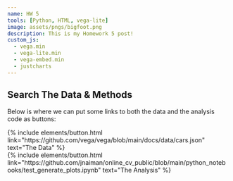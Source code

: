 ```yaml
---
name: HW 5
tools: [Python, HTML, vega-lite]
image: assets/pngs/bigfoot.png
description: This is my Homework 5 post!
custom_js:
  - vega.min
  - vega-lite.min
  - vega-embed.min
  - justcharts
---
```


<vegachart schema-url="{{ site.baseurl }}/assets/json/finalmap.json" style="width: 100%"></vegachart>

## Search The Data & Methods

Below is where we can put some links to both the data and the analysis code as buttons:

<!-- these are written in a combo of html and liquid --> 

<div class="left">
{% include elements/button.html link="https://github.com/vega/vega/blob/main/docs/data/cars.json" text="The Data" %}
</div>

<div class="right">
{% include elements/button.html link="https://github.com/jnaiman/online_cv_public/blob/main/python_notebooks/test_generate_plots.ipynb" text="The Analysis" %}
</div>

